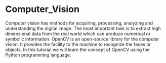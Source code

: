 # Computer_Vision
Computer vision has methods for acquiring, processing, analyzing and understanding the digital image. The most important task is to extract high dimensional data from the real world which can produce numerical or symbolic information.
OpenCV is an open-source library for the computer vision. It provides the facility to the machine to recognize the faces or objects. In this tutorial we will learn the concept of OpenCV using the Python programming language.
